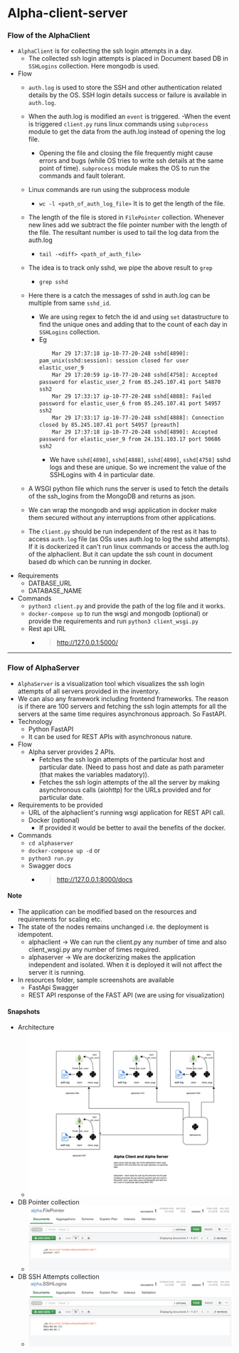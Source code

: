 Alpha-client-server
=====================



### Flow of the AlphaClient
- `AlphaClient` is for collecting the ssh login attempts in a day. 
    - The collected ssh login attempts is placed in Document based DB in `SSHLogins` collection. Here mongodb is used.
- Flow
    - `auth.log` is used to store the SSH and other authentication related details by the OS. SSH login details success or failure is available in `auth.log`.
    - When the auth.log is modified an `event` is triggered. 
    -When the event is  triggered `client.py` runs linux commands using `subprocess` module to get the data from the auth.log instead of opening the log file.
        - Opening the file and closing the file frequently might cause errors and bugs (while OS tries to write ssh details at the same point of time). `subprocess` module makes the OS to run the commands and fault tolerant.
    - Linux commands are run using the subprocess module
        - `wc -l <path_of_auth_log_file>` It is to get the length of the file.
    - The length of the file is stored in `FilePointer` collection. Whenever new lines add we subtract the file pointer number with the length of the file. The resultant number is used to tail the log data from the auth.log
        - `tail -<diff> <path_of_auth_file>`
    - The idea is to track only sshd, we pipe the above result to `grep`
        - `grep sshd`
    - Here there is a catch the messages of sshd in auth.log can be multiple from same `sshd_id`.
        - We are using regex to fetch the id and using `set` datastructure to find the unique ones and adding that to the count of each day in `SSHLogins` collection.
        - Eg
            ```
                Mar 29 17:37:18 ip-10-77-20-248 sshd[4890]: pam_unix(sshd:session): session closed for user elastic_user_9
                Mar 29 17:20:59 ip-10-77-20-248 sshd[4758]: Accepted password for elastic_user_2 from 85.245.107.41 port 54870 ssh2
                Mar 29 17:33:17 ip-10-77-20-248 sshd[4888]: Failed password for elastic_user_6 from 85.245.107.41 port 54957 ssh2
                Mar 29 17:33:17 ip-10-77-20-248 sshd[4888]: Connection closed by 85.245.107.41 port 54957 [preauth]
                Mar 29 17:37:18 ip-10-77-20-248 sshd[4890]: Accepted password for elastic_user_9 from 24.151.103.17 port 50686 ssh2
            ```
            - We have `sshd[4890]`, `sshd[4888]`, `sshd[4890]`, `sshd[4758]` sshd logs and these are unique. So we increment the value of the SSHLogins with 4 in particular date.

    - A WSGI python file which runs the server is used to fetch the details of the ssh_logins from the MongoDB and returns as json.
    - We can wrap the mongodb and wsgi application in docker make them secured without any interruptions from other applications.
    - The `client.py` should be run independent of the rest as it has to access `auth.log` file (as OSs uses auth.log to log the sshd attempts). If it is dockerized it can't run linux commands or access the auth.log of the alphaclient. But it can update the ssh count in document based db which can be running in docker.
- Requirements 
    - DATBASE_URL
    - DATABASE_NAME
- Commands
    - `python3 client.py` and provide the path of the log file and it works.
    - `docker-compose up` to run the wsgi and mongodb (optional) or provide the requirements and run `python3 client_wsgi.py`
    - Rest api URL
        - > http://127.0.0.1:5000/


---

### Flow of AlphaServer
- `AlphaServer` is a visualization tool which visualizes the ssh login attempts of all servers provided in the inventory.
- We can also any framework including frontend frameworks. The reason is if there are 100 servers and fetching the ssh login attempts for all the servers at the same time requires asynchronous approach. So FastAPI.
- Technology 
    - Python FastAPI 
    - It can be used for REST APIs with asynchronous nature. 
- Flow
    - Alpha server provides 2 APIs.
        - Fetches the ssh login attempts of the particular host and particular date. (Need to pass host and date as path parameter (that makes the variables madatory)).
        - Fetches the ssh login attempts of the all the server by making asynchronous calls (aiohttp) for the URLs provided and for particular date.
- Requirements to be provided
    - URL of the alphaclient's running wsgi application for REST API call.
    - Docker (optional)
        - If provided it would be better to avail the benefits of the docker.
- Commands
    - `cd alphaserver`
    - `docker-compose up -d` or 
    - `python3 run.py`
    - Swagger docs
        - > http://127.0.0.1:8000/docs


#### Note
- The application can be modified based on the resources and requirements for scaling etc.
- The state of the nodes remains unchanged i.e. the deployment is idempotent. 
    - alphaclient -> We can run the client.py any number of time and also client_wsgi.py any number of times required.
    - alphaserver -> We are dockerizing makes the application independent and isolated. When it is deployed it will not affect the server it is running.
- In resources folder, sample screenshots are available
    - FastApi Swagger
    - REST API response of the FAST API (we are using for visualization)

#### Snapshots
- Architecture 
    - ![Arch](/resources/Architecture.png?raw=true)
- DB Pointer collection
    - ![Pointer](/resources/pointer.png?raw=true)
- DB SSH Attempts collection
    - ![SSH](/resources/ssh_attempts.png?raw=true)